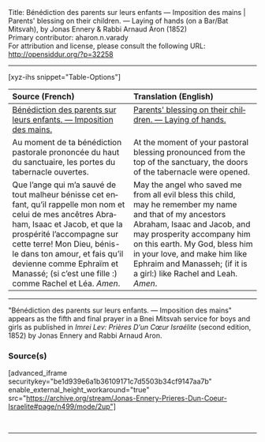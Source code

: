 <html>
<head></head>
<body>
Title: Bénédiction des parents sur leurs enfants — Imposition des mains | Parents' blessing on their children. — Laying of hands (on a Bar/Bat Mitsvah), by Jonas Ennery & Rabbi Arnaud Aron (1852)<br />
Primary contributor: aharon.n.varady<br />
For attribution and license, please consult the following URL: <a href="http://opensiddur.org/?p=32258">http://opensiddur.org/?p=32258</a>
<p />
<hr />

[xyz-ihs snippet="Table-Options"]<table style="margin-left: auto; margin-right: auto;" class="draggable">
<thead><tr><th id="x" style="text-align: left;">Source (French)</th><th style="text-align: left;">Translation (English)</th></tr></thead>
<tbody>
<tr><td style="vertical-align:top;">
<div class="french" lang="fr">
<u>Bénédiction des parents sur leurs enfants. — Imposition des mains.</u>
</span></div></td>
 
<td style="vertical-align:top;">
<div class="english" lang="en">
<u>Parents' blessing on their children. — Laying of hands.</u>
</div></td></tr>


<tr><td style="vertical-align:top;">
<div class="french" lang="fr">
<span class="instruction">Au moment de ta bénédiction pastorale prononcée du haut du sanctuaire, les portes du tabernacle ouvertes.</span>
</span></div></td>
 
<td style="vertical-align:top;">
<div class="english" lang="en">
<span class="instruction">At the moment of your pastoral blessing pronounced from the top of the sanctuary, the doors of the tabernacle were opened.</span>
</div></td></tr>


<tr><td style="vertical-align:top;">
<div class="french" lang="fr">
Que l’ange qui m’a sauvé de tout malheur bénisse cet enfant, qu’il rappelle mon nom et celui de mes ancêtres Abraham, Isaac et Jacob, et que la prospérité l’accompagne sur cette terre! Mon Dieu, bénis-le dans ton amour, et fais qu’il devienne comme Ephraïm et Manassé; <span class="instruction">(si c’est une fille :)</span> comme Rachel et Léa. <em>Amen</em>.
</span></div></td>
 
<td style="vertical-align:top;">
<div class="english" lang="en">
May the angel who saved me from all evil bless this child, may he remember my name and that of my ancestors Abraham, Isaac and Jacob, and may prosperity accompany him on this earth. My God, bless him in your love, and make him like Ephraim and Manasseh; <span class="instruction">(if it is a girl:)</span> like Rachel and Leah. <em>Amen</em>.
</div></td></tr>
</tbody></table>

<hr />

"Bénédiction des parents sur leurs enfants. — Imposition des mains" appears as the fifth and final prayer in a Bnei Mitsvah service for boys and girls as published in <em>Imrei Lev: Prières D’un Cœur Israélite</em> (second edition, 1852) by Jonas Ennery and Rabbi Arnaud Aron.

<h3>Source(s)</h3>

[advanced_iframe securitykey="be1d939e6a1b36109171c7d5503b34cf9147aa7b" enable_external_height_workaround="true" src="https://archive.org/stream/Jonas-Ennery-Prieres-Dun-Coeur-Israelite#page/n499/mode/2up"]

&nbsp;

<hr />

&nbsp;
</body>
</html>